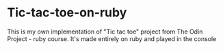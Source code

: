 # Tic-tac-toe-on-ruby
This is my own implementation of "Tic tac toe" project from The Odin Project - ruby course. It's made entirely on ruby and played in the console
